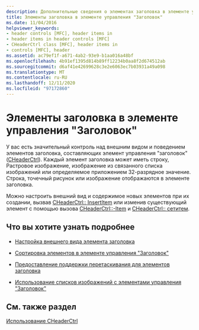 ```yaml
---
description: Дополнительные сведения о элементах заголовка в элементе управления "заголовок"
title: Элементы заголовка в элементе управления "Заголовок"
ms.date: 11/04/2016
helpviewer_keywords:
- header controls [MFC], header items in
- header items in header controls [MFC]
- CHeaderCtrl class [MFC], header items in
- controls [MFC], header
ms.assetid: ac79ef1f-a671-4ab2-93e9-b1aa016a48bf
ms.openlocfilehash: 4b91ef1395d814b89ff12234b0aa8f2d674512ab
ms.sourcegitcommit: d6af41e42699628c3e2e6063ec7b03931a49a098
ms.translationtype: MT
ms.contentlocale: ru-RU
ms.lasthandoff: 12/11/2020
ms.locfileid: "97172860"
---
```

# <a name="header-items-in-a-header-control"></a>Элементы заголовка в элементе управления "Заголовок"

У вас есть значительный контроль над внешним видом и поведением элементов заголовка, составляющих элемент управления "заголовок" ([CHeaderCtrl](reference/cheaderctrl-class.md)). Каждый элемент заголовка может иметь строку, Растровое изображение, изображение из связанного списка изображений или определяемое приложением 32-разрядное значение. Строка, точечный рисунок или изображение отображаются в элементе заголовка.

Можно настроить внешний вид и содержимое новых элементов при их создании, вызвав [CHeaderCtrl:: InsertItem](reference/cheaderctrl-class.md#insertitem) или изменив существующий элемент с помощью вызова [CHeaderCtrl::-Item](reference/cheaderctrl-class.md#getitem) и [CHeaderCtrl:: сетитем](reference/cheaderctrl-class.md#setitem).

## <a name="what-do-you-want-to-know-more-about"></a>Что вы хотите узнать подробнее

- [Настройка внешнего вида элемента заголовка](customizing-the-header-item-s-appearance.md)

- [Сортировка элементов в элементе управления "Заголовок"](ordering-items-in-the-header-control.md)

- [Предоставление поддержки перетаскивания для элементов заголовка](providing-drag-and-drop-support-for-header-items.md)

- [Использование списков изображений с элементами управления "Заголовок"](using-image-lists-with-header-controls.md)

## <a name="see-also"></a>См. также раздел

[Использование CHeaderCtrl](using-cheaderctrl.md)
